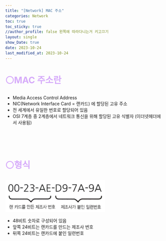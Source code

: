 ```yaml
---
title: "[Network] MAC 주소"
categories: Network
toc: true
toc_sticky: true
//author_profile: false 왼쪽에 따라다니는거 키고끄기
layout: single
show_Date: true
date: 2023-10-24
last_modified_at: 2023-10-24
---
```


# <span style="color: #D6ABFA;">⚪MAC 주소란</span>

- Media Access Control Address
- NIC(Network Interface Card = 랜카드) 에 할당된 고유 주소
- 전 세계에서 유일한 번호로 할당되어 있음
- OSI 7계층 중 2계층에서 네트워크 통신을 위해 할당된 고유 식별자 (이더넷헤더에서 사용됨)

<br>

<br>

<br>

# <span style="color: #D6ABFA;">⚪형식</span>

![image-20231024203147583](./../../assets/images/2023-10-24-Mac/image-20231024203147583.png)

- 48비트 숫자로 구성되어 있음
- 앞쪽 24비트는 랜카드를 만드는 제조사 번호
- 뒤쪽 24비트는 랜카드에 붙인 일련번호
